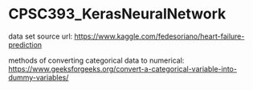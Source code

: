 # CPSC393_KerasNeuralNetwork

data set source url: https://www.kaggle.com/fedesoriano/heart-failure-prediction

methods of converting categorical data to numerical: https://www.geeksforgeeks.org/convert-a-categorical-variable-into-dummy-variables/